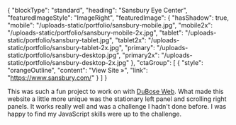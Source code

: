 {
    "blockType": "standard",
    "heading": "Sansbury Eye Center",
    "featuredImageStyle": "ImageRight",
    "featuredImage": {
        "hasShadow": true,
        "mobile": "/uploads-static/portfolio/sansbury-mobile.jpg",
        "mobile2x": "/uploads-static/portfolio/sansbury-mobile-2x.jpg",
        "tablet": "/uploads-static/portfolio/sansbury-tablet.jpg",
        "tablet2x": "/uploads-static/portfolio/sansbury-tablet-2x.jpg",
        "primary": "/uploads-static/portfolio/sansbury-desktop.jpg",
        "primary2x": "/uploads-static/portfolio/sansbury-desktop-2x.jpg"
    },
    "ctaGroup": [
        {
            "style": "orangeOutline",
            "content": "View Site &raquo;",
            "link": "https://www.sansbury.com/"
        }
    ]
}

This was such a fun project to work on with [DuBose Web](https://www.duboseweb.com/). What made this website a little more unique was the stationary left panel and scrolling right panels. It works really well and was a challenge I hadn't done before. I was happy to find my JavaScript skills were up to the challenge.
